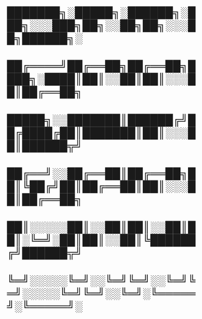 # 
#      ███████╗░█████╗░██████╗░███╗░░░███╗██╗░░██╗██╗░░░██╗██████╗░
#      ██╔════╝██╔══██╗██╔══██╗████╗░████║██║░░██║██║░░░██║██╔══██╗
#      █████╗░░███████║██████╔╝██╔████╔██║███████║██║░░░██║██████╦╝
#      ██╔══╝░░██╔══██║██╔══██╗██║╚██╔╝██║██╔══██║██║░░░██║██╔══██╗
#      ██║░░░░░██║░░██║██║░░██║██║░╚═╝░██║██║░░██║╚██████╔╝██████╦╝
#      ╚═╝░░░░░╚═╝░░╚═╝╚═╝░░╚═╝╚═╝░░░░░╚═╝╚═╝░░╚═╝░╚═════╝░╚═════╝░
